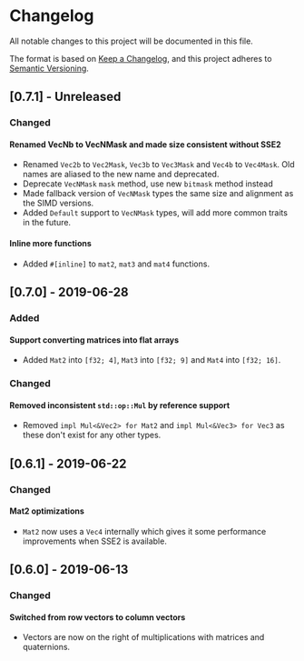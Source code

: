 # Changelog
All notable changes to this project will be documented in this file.

The format is based on [Keep a Changelog], and this project adheres to
[Semantic Versioning].

## [0.7.1] - Unreleased
### Changed
#### Renamed VecNb to VecNMask and made size consistent without SSE2
* Renamed `Vec2b` to `Vec2Mask`, `Vec3b` to `Vec3Mask` and `Vec4b` to
  `Vec4Mask`. Old names are aliased to the new name and deprecated.
* Deprecate `VecNMask` `mask` method, use new `bitmask` method instead
* Made fallback version of `VecNMask` types the same size and alignment as the
  SIMD versions.
* Added `Default` support to `VecNMask` types, will add more common traits in
  the future.
#### Inline more functions
* Added `#[inline]` to `mat2`, `mat3` and `mat4` functions.
## [0.7.0] - 2019-06-28
### Added
#### Support converting matrices into flat arrays
* Added `Mat2` into `[f32; 4]`, `Mat3` into `[f32; 9]` and `Mat4` into
  `[f32; 16]`.
### Changed
#### Removed inconsistent `std::op::Mul` by reference support
* Removed `impl Mul<&Vec2> for Mat2` and `impl Mul<&Vec3> for Vec3` as these
  don't exist for any other types.

## [0.6.1] - 2019-06-22
### Changed
#### Mat2 optimizations
* `Mat2` now uses a `Vec4` internally which gives it some performance
   improvements when SSE2 is available.

## [0.6.0] - 2019-06-13
### Changed
#### Switched from row vectors to column vectors
* Vectors are now on the right of multiplications with matrices and quaternions.


[Keep a Changelog]: https://keepachangelog.com/
[Semantic Versioning]: https://semver.org/spec/v2.0.0.html
